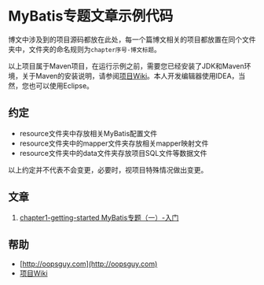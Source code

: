 # MyBatis专题文章示例代码

博文中涉及到的项目源码都放在此处，每一个篇博文相关的项目都放置在同个文件夹中，文件夹的命名规则为`chapter序号-博文标题`。

以上项目属于Maven项目，在运行示例之前，需要您已经安装了JDK和Maven环境，关于Maven的安装说明，请参阅[项目Wiki](https://github.com/oopsguy/mybaits-topic-example/wiki/%E5%AE%89%E8%A3%85%E4%B8%8E%E9%85%8D%E7%BD%AEMaven)。本人开发编辑器使用IDEA，当然，您也可以使用Eclipse。

## 约定

- resource文件夹中存放相关MyBatis配置文件
- resource文件夹中的mapper文件夹存放相关mapper映射文件
- resource文件夹中的data文件夹存放项目SQL文件等数据文件

以上约定并不代表不会变更，必要时，视项目特殊情况做出变更。

## 文章

1. [chapter1-getting-started MyBatis专题（一）-入门](http://oopsguy.com/2017/07/21/mybatis-topic-1-getting-started/)

## 帮助

- [http://oopsguy.com](http://oopsguy.com)
- [项目Wiki](https://github.com/oopsguy/mybaits-topic-example/wiki)